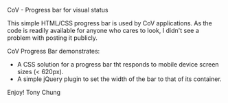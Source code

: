 CoV - Progress bar for visual status

This simple HTML/CSS progress bar is used by CoV applications. As the code is readily available for anyone who cares to look, I didn't see a problem with posting it publicly.

CoV Progress Bar demonstrates:
- A CSS solution for a progress bar tht responds to mobile device screen sizes (< 620px).
- A simple jQuery plugin to set the width of the bar to that of its container.

Enjoy!
Tony Chung
